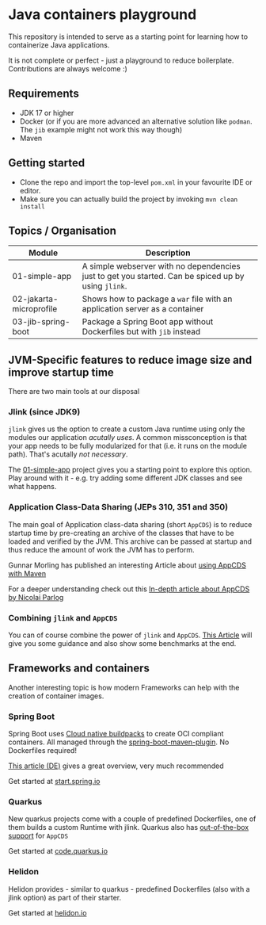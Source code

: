 # Java containers playground

This repository is intended to serve as a starting point for learning how to containerize Java applications.

It is not complete or perfect - just a playground to reduce boilerplate. Contributions are always welcome :)

## Requirements

* JDK 17 or higher
* Docker (or if you are more advanced an alternative solution like `podman`. The `jib` example might not work this way though)
* Maven

## Getting started

* Clone the repo and import the top-level `pom.xml` in your favourite IDE or editor.
* Make sure you can actually build the project by invoking `mvn clean install`

## Topics / Organisation

| Module                  | Description                                                                                                                            |
|-------------------------|----------------------------------------------------------------------------------------------------------------------------------------|
| 01-simple-app           | A simple webserver with no dependencies just to get you started. Can be spiced up by using `jlink`.                                    |
| 02-jakarta-microprofile | Shows how to package a `war` file with an application server as a container                                                            |
| 03-jib-spring-boot      | Package a Spring Boot app without Dockerfiles but with `jib` instead                                                                   |
## JVM-Specific features to reduce image size and improve startup time

There are two main tools at our disposal

### Jlink (since JDK9)

`jlink` gives us the option to create a custom Java runtime using only the modules our application _acutally uses_. A common missconception is that your app needs to be fully modularized for that (i.e. it runs on the module path). That's acutally *not necessary*.

The [01-simple-app](./01-simple-app) project gives you a starting point to explore this option. Play around with it - e.g. try adding some different JDK classes and see what happens.

### Application Class-Data Sharing (JEPs 310, 351 and 350)

The main goal of Application class-data sharing (short `AppCDS`) is to reduce startup time by pre-creating an archive of the classes that have to be loaded and verified by the JVM. This archive can be passed at startup and thus reduce the amount of work the JVM has to perform.

Gunnar Morling has published an interesting Article about [using AppCDS with Maven](https://www.morling.dev/blog/building-class-data-sharing-archives-with-apache-maven/)

For a deeper understanding check out this [In-depth article about AppCDS by Nicolai Parlog](https://nipafx.dev/java-application-class-data-sharing/)

### Combining `jlink` and `AppCDS`

You can of course combine the power of `jlink` and `AppCDS`. [This Article](https://www.morling.dev/blog/smaller-faster-starting-container-images-with-jlink-and-appcds/) will give you some guidance and also show some benchmarks at the end.

## Frameworks and containers

Another interesting topic is how modern Frameworks can help with the creation of container images.

### Spring Boot

Spring Boot uses [Cloud native buildpacks](https://buildpacks.io/) to create OCI compliant containers. All managed through the [spring-boot-maven-plugin](https://docs.spring.io/spring-boot/docs/2.5.6/maven-plugin/reference/htmlsingle/#build-image). No Dockerfiles required!

[This article (DE)](https://www.heise.de/hintergrund/Container-Images-Abschied-vom-Dockerfile-5997535.html) gives a great overview, very much recommended

Get started at [start.spring.io](https://start.spring.io/)

### Quarkus

New quarkus projects come with a couple of predefined Dockerfiles, one of them builds a custom Runtime with jlink. Quarkus also has [out-of-the-box support](https://quarkus.io/guides/maven-tooling#quarkus-package-pkg-package-config_quarkus.package.create-appcds) for `AppCDS`


Get started at [code.quarkus.io](https://https://code.quarkus.io/)

### Helidon

Helidon provides - similar to quarkus - predefined Dockerfiles (also with a jlink option) as part of their starter.

Get started at [helidon.io](https://helidon.io/docs/v2/#/mp/guides/02_quickstart)